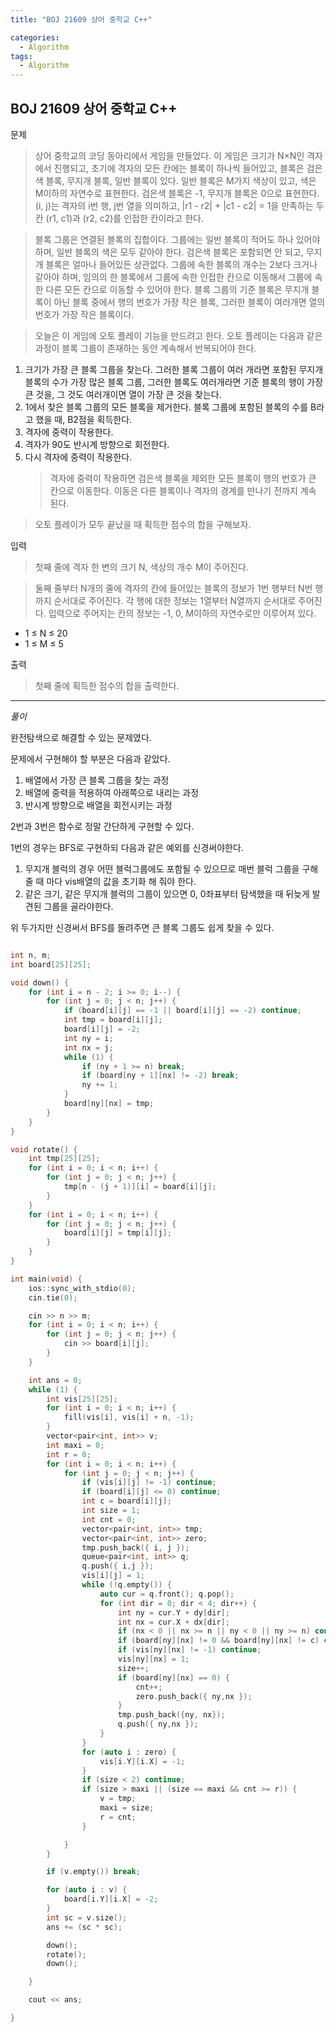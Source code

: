 ```yaml
---
title: "BOJ 21609 상어 중학교 C++"

categories:
  - Algorithm
tags:
  - Algorithm
---
```


## BOJ 21609 상어 중학교 C++

문제

> 상어 중학교의 코딩 동아리에서 게임을 만들었다. 이 게임은 크기가 N×N인 격자에서 진행되고, 초기에 격자의 모든 칸에는 블록이 하나씩 들어있고, 블록은 검은색 블록, 무지개 블록, 일반 블록이 있다. 일반 블록은 M가지 색상이 있고, 색은 M이하의 자연수로 표현한다. 검은색 블록은 -1, 무지개 블록은 0으로 표현한다. (i, j)는 격자의 i번 행, j번 열을 의미하고, |r1 - r2| + |c1 - c2| = 1을 만족하는 두 칸 (r1, c1)과 (r2, c2)를 인접한 칸이라고 한다.

> 블록 그룹은 연결된 블록의 집합이다. 그룹에는 일반 블록이 적어도 하나 있어야 하며, 일반 블록의 색은 모두 같아야 한다. 검은색 블록은 포함되면 안 되고, 무지개 블록은 얼마나 들어있든 상관없다. 그룹에 속한 블록의 개수는 2보다 크거나 같아야 하며, 임의의 한 블록에서 그룹에 속한 인접한 칸으로 이동해서 그룹에 속한 다른 모든 칸으로 이동할 수 있어야 한다. 블록 그룹의 기준 블록은 무지개 블록이 아닌 블록 중에서 행의 번호가 가장 작은 블록, 그러한 블록이 여러개면 열의 번호가 가장 작은 블록이다.

> 오늘은 이 게임에 오토 플레이 기능을 만드려고 한다. 오토 플레이는 다음과 같은 과정이 블록 그룹이 존재하는 동안 계속해서 반복되어야 한다.

1. 크기가 가장 큰 블록 그룹을 찾는다. 그러한 블록 그룹이 여러 개라면 포함된 무지개 블록의 수가 가장 많은 블록 그룹, 그러한 블록도 여러개라면 기준 블록의 행이 가장 큰 것을, 그 것도 여러개이면 열이 가장 큰 것을 찾는다.
2. 1에서 찾은 블록 그룹의 모든 블록을 제거한다. 블록 그룹에 포함된 블록의 수를 B라고 했을 때, B2점을 획득한다.
3. 격자에 중력이 작용한다.
4. 격자가 90도 반시계 방향으로 회전한다.
5. 다시 격자에 중력이 작용한다.
   > 격자에 중력이 작용하면 검은색 블록을 제외한 모든 블록이 행의 번호가 큰 칸으로 이동한다. 이동은 다른 블록이나 격자의 경계를 만나기 전까지 계속 된다.

> 오토 플레이가 모두 끝났을 때 획득한 점수의 합을 구해보자.

입력

> 첫째 줄에 격자 한 변의 크기 N, 색상의 개수 M이 주어진다.

> 둘째 줄부터 N개의 줄에 격자의 칸에 들어있는 블록의 정보가 1번 행부터 N번 행까지 순서대로 주어진다. 각 행에 대한 정보는 1열부터 N열까지 순서대로 주어진다. 입력으로 주어지는 칸의 정보는 -1, 0, M이하의 자연수로만 이루어져 있다.

- 1 ≤ N ≤ 20
- 1 ≤ M ≤ 5

출력

> 첫째 줄에 획득한 점수의 합을 출력한다.

---

_풀이_

완전탐색으로 해결할 수 있는 문제였다.

문제에서 구현해야 할 부분은 다음과 같았다.

1. 배열에서 가장 큰 블록 그룹을 찾는 과정
2. 배열에 중력을 적용하여 아래쪽으로 내리는 과정
3. 반시계 방향으로 배열을 회전시키는 과정

2번과 3번은 함수로 정말 간단하게 구현할 수 있다.

1번의 경우는 BFS로 구현하되 다음과 같은 예외를 신경써야한다.

1. 무지개 블럭의 경우 어떤 블럭그룹에도 포함될 수 있으므로 매번 블럭 그룹을 구해줄 때 마다 vis배열의 값을 초기화 해 줘야 한다.
2. 같은 크기, 같은 무지개 블럭의 그룹이 있으면 0, 0좌표부터 탐색했을 때 뒤늦게 발견된 그룹을 골라야한다.

위 두가지만 신경써서 BFS를 돌려주면 큰 블록 그룹도 쉽게 찾을 수 있다.

```c++

int n, m;
int board[25][25];

void down() {
    for (int i = n - 2; i >= 0; i--) {
        for (int j = 0; j < n; j++) {
            if (board[i][j] == -1 || board[i][j] == -2) continue;
            int tmp = board[i][j];
            board[i][j] = -2;
            int ny = i;
            int nx = j;
            while (1) {
                if (ny + 1 >= n) break;
                if (board[ny + 1][nx] != -2) break;
                ny += 1;
            }
            board[ny][nx] = tmp;
        }
    }
}

void rotate() {
    int tmp[25][25];
    for (int i = 0; i < n; i++) {
        for (int j = 0; j < n; j++) {
            tmp[n - (j + 1)][i] = board[i][j];
        }
    }
    for (int i = 0; i < n; i++) {
        for (int j = 0; j < n; j++) {
            board[i][j] = tmp[i][j];
        }
    }
}

int main(void) {
    ios::sync_with_stdio(0);
    cin.tie(0);

    cin >> n >> m;
    for (int i = 0; i < n; i++) {
        for (int j = 0; j < n; j++) {
            cin >> board[i][j];
        }
    }

    int ans = 0;
    while (1) {
        int vis[25][25];
        for (int i = 0; i < n; i++) {
            fill(vis[i], vis[i] + n, -1);
        }
        vector<pair<int, int>> v;
        int maxi = 0;
        int r = 0;
        for (int i = 0; i < n; i++) {
            for (int j = 0; j < n; j++) {
                if (vis[i][j] != -1) continue;
                if (board[i][j] <= 0) continue;
                int c = board[i][j];
                int size = 1;
                int cnt = 0;
                vector<pair<int, int>> tmp;
                vector<pair<int, int>> zero;
                tmp.push_back({ i, j });
                queue<pair<int, int>> q;
                q.push({ i,j });
                vis[i][j] = 1;
                while (!q.empty()) {
                    auto cur = q.front(); q.pop();
                    for (int dir = 0; dir < 4; dir++) {
                        int ny = cur.Y + dy[dir];
                        int nx = cur.X + dx[dir];
                        if (nx < 0 || nx >= n || ny < 0 || ny >= n) continue;
                        if (board[ny][nx] != 0 && board[ny][nx] != c) continue;
                        if (vis[ny][nx] != -1) continue;
                        vis[ny][nx] = 1;
                        size++;
                        if (board[ny][nx] == 0) {
                            cnt++;
                            zero.push_back({ ny,nx });
                        }
                        tmp.push_back({ny, nx});
                        q.push({ ny,nx });
                    }
                }
                for (auto i : zero) {
                    vis[i.Y][i.X] = -1;
                }
                if (size < 2) continue;
                if (size > maxi || (size == maxi && cnt >= r)) {
                    v = tmp;
                    maxi = size;
                    r = cnt;
                }

            }
        }

        if (v.empty()) break;

        for (auto i : v) {
            board[i.Y][i.X] = -2;
        }
        int sc = v.size();
        ans += (sc * sc);

        down();
        rotate();
        down();

    }

    cout << ans;

}

```
